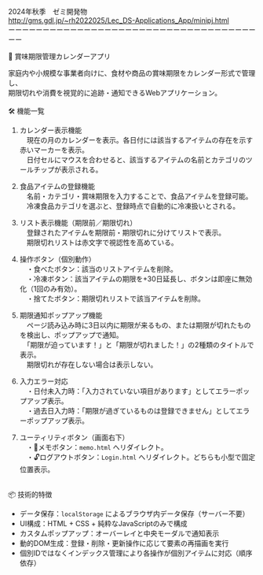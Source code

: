 2024年秋季　ゼミ開発物<br>
http://gms.gdl.jp/~rh2022025/Lec_DS-Applications_App/minipj.html   <br>
ーーーーーーーーーーーーーーーーーーーーーーーーーーーーーーーーーーーーーー<br>

🍱 賞味期限管理カレンダーアプリ<br>

家庭内や小規模な事業者向けに、食材や商品の賞味期限をカレンダー形式で管理し、<br>
期限切れや消費を視覚的に追跡・通知できるWebアプリケーション。<br>
<br>
🛠️ 機能一覧<br>

1. カレンダー表示機能<br>
   　現在の月のカレンダーを表示。各日付には該当するアイテムの存在を示す赤いマーカーを表示。<br>
   　日付セルにマウスを合わせると、該当するアイテムの名前とカテゴリのツールチップが表示される。<br>

2. 食品アイテムの登録機能<br>
   　名前・カテゴリ・賞味期限を入力することで、食品アイテムを登録可能。<br>
   　冷凍食品カテゴリを選ぶと、登録時点で自動的に冷凍扱いとされる。<br>

3. リスト表示機能（期限前／期限切れ）<br>
   　登録されたアイテムを期限前・期限切れに分けてリストで表示。<br>
   　期限切れリストは赤文字で視認性を高めている。<br>

4. 操作ボタン（個別動作）<br>
   　・食べたボタン：該当のリストアイテムを削除。<br>
   　・冷凍ボタン：該当アイテムの期限を+30日延長し、ボタンは即座に無効化（1回のみ有効）。<br>
   　・捨てたボタン：期限切れリストで該当アイテムを削除。<br>

5. 期限通知ポップアップ機能<br>
   　ページ読み込み時に3日以内に期限が来るもの、または期限が切れたものを検出し、ポップアップで通知。<br>
   　「期限が迫っています！」と「期限が切れました！」の2種類のタイトルで表示。<br>
   　期限切れが存在しない場合は表示しない。<br>

6. 入力エラー対応<br>
   　・日付未入力時：「入力されていない項目があります」としてエラーポップアップ表示。<br>
   　・過去日入力時：「期限が過ぎているものは登録できません」としてエラーポップアップ表示。<br>

7. ユーティリティボタン（画面右下）<br>
   　・📝メモボタン：`memo.html` へリダイレクト。<br>
   　・🔓ログアウトボタン：`Login.html` へリダイレクト。どちらも小型で固定位置表示。<br>
<br>
📦 技術的特徴<br>

* データ保存：`localStorage` によるブラウザ内データ保存（サーバー不要）<br>
* UI構成：HTML + CSS + 純粋なJavaScriptのみで構成<br>
* カスタムポップアップ：オーバーレイと中央モーダルで通知表示<br>
* 動的DOM生成：登録・削除・更新操作に応じて要素の再描画を実行<br>
* 個別IDではなくインデックス管理により各操作が個別アイテムに対応（順序依存）<br>
